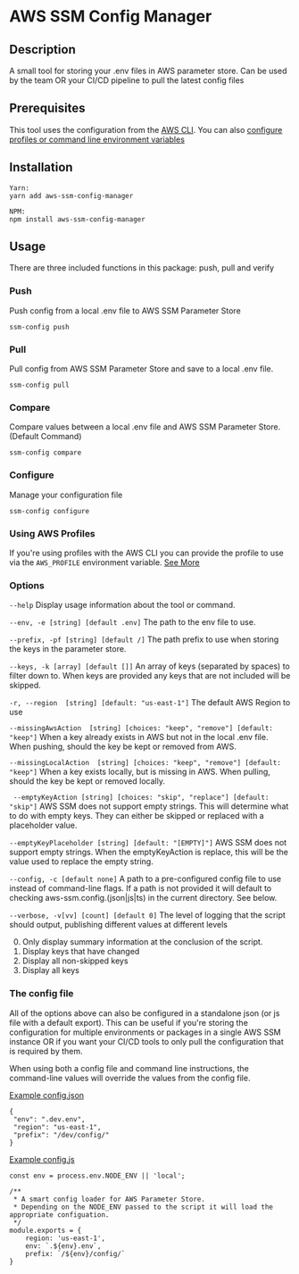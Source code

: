# AWS SSM Config Manager

## Description
A small tool for storing your .env files in AWS parameter store. Can be used by the team OR your CI/CD pipeline to pull the latest config files

## Prerequisites
This tool uses the configuration from the [AWS CLI](https://aws.amazon.com/cli/). You can also [configure profiles or command line environment variables](https://docs.aws.amazon.com/cli/latest/userguide/cli-configure-envvars.html)

## Installation

```
Yarn:
yarn add aws-ssm-config-manager

NPM: 
npm install aws-ssm-config-manager
```

## Usage

There are three included functions in this package: push, pull and verify

### Push

Push config from a local .env file to AWS SSM Parameter Store

`ssm-config push`

### Pull

Pull config from AWS SSM Parameter Store and save to a local .env file.

`ssm-config pull`

### Compare

Compare values between a local .env file and AWS SSM Parameter Store. (Default Command)

`ssm-config compare`

### Configure

Manage your configuration file

`ssm-config configure`

### Using AWS Profiles

If you're using profiles with the AWS CLI you can provide the profile to use via the `AWS_PROFILE` environment variable. [See More](https://docs.aws.amazon.com/cli/latest/userguide/cli-configure-envvars.html)


### Options

`--help`
Display usage information about the tool or command.

`--env, -e [string] [default .env]`
The path to the env file to use. 

`--prefix, -pf [string] [default /]`
The path prefix to use when storing the keys in the parameter store. 

`--keys, -k [array] [default []]` 
An array of keys (separated by spaces) to filter down to. When keys are provided any keys that are not included will be skipped. 

`-r, --region  [string] [default: "us-east-1"]`
The default AWS Region to use
                                                
`--missingAwsAction  [string] [choices: "keep", "remove"] [default: "keep"]`
When a key already exists in AWS but not in the local .env file. When pushing, should the key be kept or removed from AWS.
                          
`--missingLocalAction  [string] [choices: "keep", "remove"] [default: "keep"]`
When a key exists locally, but is missing in AWS. When pulling, should the key be kept or removed locally.

` --emptyKeyAction [string] [choices: "skip", "replace"] [default: "skip"]`
AWS SSM does not support empty strings. This will determine what to do with empty keys. They can either be skipped or replaced with a placeholder value.

`--emptyKeyPlaceholder [string] [default: "[EMPTY]"]`
AWS SSM does not support empty strings. When the emptyKeyAction is replace, this will be the value used to replace the empty string.

`--config, -c [default none]`
A path to a pre-configured config file to use instead of command-line flags. If a path is not provided it will default to checking aws-ssm.config.(json|js|ts) in the current directory. See below. 

`--verbose, -v[vv] [count] [default 0]`
The level of logging that the script should output, publishing different values at different levels

0. Only display summary information at the conclusion of the script.
1. Display keys that have changed
2. Display all non-skipped keys
3. Display all keys

### The config file

All of the options above can also be configured in a standalone json (or js file with a default export). This can be useful if you're storing the configuration for multiple environments or packages in a single AWS SSM instance OR if you want your CI/CD tools to only pull the configuration that is required by them.

When using both a config file and command line instructions, the command-line values will override the values from the config file.

[Example config.json](https://github.com/patrickeaton/aws-ssm-config-manager/blob/master/aws-ssm.config.json)
```
{
 "env": ".dev.env",
 "region": "us-east-1",
 "prefix": "/dev/config/"
}
```

[Example config.js](https://github.com/patrickeaton/aws-ssm-config-manager/blob/master/aws-ssm.config.js)
```
const env = process.env.NODE_ENV || 'local';

/**
 * A smart config loader for AWS Parameter Store.
 * Depending on the NODE_ENV passed to the script it will load the appropriate configuation.
 */
module.exports = {
    region: 'us-east-1',
    env: `.${env}.env`,
    prefix: `/${env}/config/`
}
```
